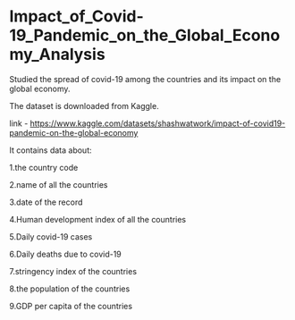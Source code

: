# Impact_of_Covid-19_Pandemic_on_the_Global_Economy_Analysis
Studied the spread of covid-19 among the countries and its impact on the global economy. 

The dataset is downloaded from Kaggle.

link - https://www.kaggle.com/datasets/shashwatwork/impact-of-covid19-pandemic-on-the-global-economy

It contains data about:
 
  1.the country code
  
  2.name of all the countries
  
  3.date of the record
  
  4.Human development index of all the countries 
  
  5.Daily covid-19 cases
  
  6.Daily deaths due to covid-19
  
  7.stringency index of the countries
  
  8.the population of the countries 
  
  9.GDP per capita of the countries
